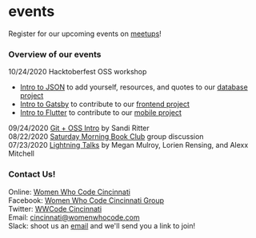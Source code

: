 # events

Register for our upcoming events on [meetups](https://www.meetup.com/Women-Who-Code-Cincinnati/)!

### Overview of our events
10/24/2020 Hacktoberfest OSS workshop  
  - [Intro to JSON](https://github.com/WomenWhoCodeCincy/events/blob/master/10.24.2020%20Hacktoberfest/intro-to-json.pdf) to add yourself, resources, and quotes to  our [database project](https://github.com/WomenWhoCodeCincy/wwcode-cincy-database)  
  - [Intro to Gatsby](https://github.com/WomenWhoCodeCincy/events/blob/master/10.24.2020%20Hacktoberfest/Ghostly%20Gatsby.pdf) to contribute to our [frontend project](https://github.com/WomenWhoCodeCincy/WomenWhoCodeCincy.github.io)  
  - [Intro to Flutter](https://github.com/WomenWhoCodeCincy/events/blob/master/10.24.2020%20Hacktoberfest/intro-to-flutter.pdf) to contribute to our [mobile project](https://github.com/WomenWhoCodeCincy/flutter-starter-app)

09/24/2020 [Git + OSS Intro](https://github.com/WomenWhoCodeCincy/events/tree/master/09.24.2020%20Git%20%2B%20OSS%20Intro%20) by Sandi Ritter  
08/22/2020 [Saturday Morning Book Club](https://github.com/WomenWhoCodeCincy/events/tree/master/08.22.2020%20Saturday%20Morning%20Book%20Club) group discussion  
07/23/2020 [Lightning Talks](https://github.com/WomenWhoCodeCincy/events/tree/master/07.23.2020%20Lightning%20Talks%20) by Megan Mulroy, Lorien Rensing, and Alexx Mitchell  

### Contact Us! 
Online: [Women Who Code Cincinnati](https://www.womenwhocode.com/cincinnati)  
Facebook: [Women Who Code Cincinnati Group](https://www.facebook.com/groups/wwcodecincinnati)  
Twitter: [WWCode Cincinnati](https://twitter.com/CincyWWCode)  
Email: [cincinnati@womenwhocode.com](mailto:cincinnati@womenwhocode.com)  
Slack: shoot us an [email](mailto:cincinnati@womenwhocode.com) and we'll send you a link to join!

